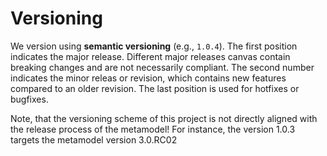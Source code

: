 # Versioning

We version using **semantic versioning** (e.g., `1.0.4`). The first position indicates the major release. Different major releases canvas contain breaking changes and are not necessarily compliant. The second number indicates the minor releas or revision, which contains new features compared to an older revision. The last position is used for hotfixes or bugfixes.

Note, that the versioning scheme of this project is not directly aligned with the release process of the metamodel! For instance, the version 1.0.3 targets the metamodel version 3.0.RC02